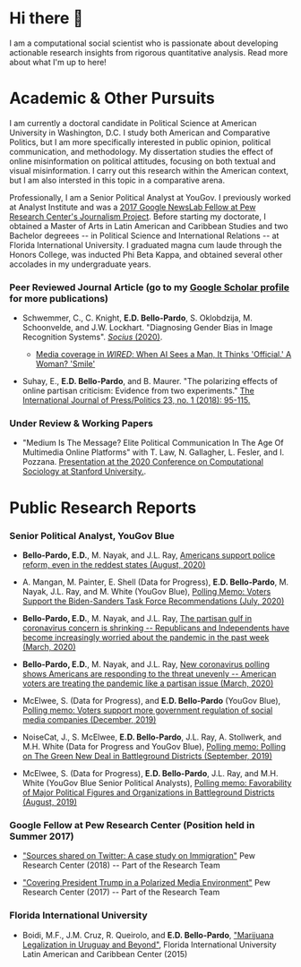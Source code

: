 # Hi there 👋


I am a computational social scientist who is passionate about developing actionable research insights from rigorous quantitative analysis. Read more about what I'm up to here!


# Academic & Other Pursuits
I am currently a doctoral candidate in Political Science at American University in Washington, D.C. I study both American and Comparative Politics, but I am more specifically interested in public opinion, political communication, and methodology. My dissertation studies the effect of online misinformation on political attitudes, focusing on both textual and visual misinformation. I carry out this research within the American context, but I am also intersted in this topic in a comparative arena. 

Professionally, I am a Senior Political Analyst at YouGov. I previously worked at Analyst Institute and was a [2017 Google NewsLab Fellow at Pew Research Center's Journalism Project](https://medium.com/google-news-lab/introducing-our-2017-us-news-lab-fellows-d804b7012df2). Before starting my doctorate, I obtained a Master of Arts in Latin American and Caribbean Studies and two Bachelor degreees -- in Political Science and International Relations -- at Florida International University. I graduated magna cum laude through the Honors College, was inducted Phi Beta Kappa, and obtained several other accolades in my undergraduate years. 

### Peer Reviewed Journal Article (go to my [Google Scholar profile](https://scholar.google.com/citations?user=zmjKwAoAAAAJ&hl=en&oi=ao) for more publications)

* Schwemmer, C., C. Knight, **E.D. Bello-Pardo**, S. Oklobdzija, M. Schoonvelde, and J.W. Lockhart. "Diagnosing Gender Bias in Image Recognition Systems". [*Socius* (2020)](https://journals.sagepub.com/doi/pdf/10.1177/2378023120967171). 
    - [Media coverage in *WIRED*: When AI Sees a Man, It Thinks 'Official.' A Woman? 'Smile'](https://www.wired.com/story/ai-sees-man-thinks-official-woman-smile/amp)

* Suhay, E., **E.D. Bello-Pardo**, and B. Maurer. "The polarizing effects of online partisan criticism: Evidence from two experiments." [The International Journal of Press/Politics 23, no. 1 (2018): 95-115.](http://journals.sagepub.com/doi/abs/10.1177/1940161217740697)

### Under Review & Working Papers

* "Medium Is The Message? Elite Political Communication In The Age Of Multimedia Online Platforms" with T. Law, N. Gallagher, L. Fesler, and I. Pozzana. [Presentation at the 2020 Conference on Computational Sociology at Stanford University.](https://stanford.app.box.com/s/prhxixwxt8yg0d3j5x4gw9b970nam73a).

# Public Research Reports

### Senior Political Analyst, YouGov Blue

* **Bello-Pardo, E.D.**, M. Nayak, and J.L. Ray, [Americans support police reform, even in the reddest states (August, 2020)](https://medium.com/@YouGovBlue/americans-support-police-reform-even-in-the-reddest-states-455b6c794e54)

* A. Mangan, M. Painter, E. Shell (Data for Progress), **E.D. Bello-Pardo**, M. Nayak, J.L. Ray, and M. White (YouGov Blue), [Polling Memo: Voters Support the Biden-Sanders Task Force Recommendations (July, 2020)](https://filesforprogress.org/memos/Biden-Sanders-Unity-Task-Force.pdf)

* **Bello-Pardo, E.D.**, M. Nayak, and J.L. Ray, [The partisan gulf in coronavirus concern is shrinking -- Republicans and Independents have become increasingly worried about the pandemic in the past week (March, 2020)](https://medium.com/@YouGovBlue/the-partisan-gulf-in-coronavirus-concern-is-shrinking-d49d3e27cf7a)

* **Bello-Pardo, E.D.**, M. Nayak, and J.L. Ray, [New coronavirus polling shows Americans are responding to the threat unevenly -- American voters are treating the pandemic like a partisan issue (March, 2020)](https://medium.com/@YouGovBlue/new-coronavirus-polling-shows-americans-are-responding-to-the-threat-unevenly-641026301516)

* McElwee, S. (Data for Progress), and **E.D. Bello-Pardo** (YouGov Blue), [Polling memo: Voters support more government regulation of social media companies (December, 2019)](https://www.dataforprogress.org/memos/voters-support-more-regulation-of-social-media-companies)

* NoiseCat, J., S. McElwee, **E.D. Bello-Pardo**, J.L. Ray, A. Stollwerk, and M.H. White (Data for Progress and YouGov Blue), [Polling memo: Polling on The Green New Deal in Battleground Districts (September, 2019)](http://filesforprogress.org/memos/gnd-battleground.pdf)

* McElwee, S. (Data for Progress), **E.D. Bello-Pardo**, J.L. Ray, and M.H. White (YouGov Blue Senior Political Analysts), [Polling memo: Favorability of Major Political Figures and Organizations in Battleground Districts (August, 2019)](http://filesforprogress.org/memos/battleground_favorability_8_22.pdf)

### Google Fellow at Pew Research Center (Position held in Summer 2017)

* ["Sources shared on Twitter: A case study on Immigration"](http://www.journalism.org/2018/01/29/sources-shared-on-twitter-a-case-study-on-immigration/) Pew Research Center (2018) -- Part of the Research Team

* ["Covering President Trump in a Polarized Media Environment"](http://www.journalism.org/2017/10/02/covering-president-trump-in-a-polarized-media-environment/) Pew Research Center (2017) -- Part of the Research Team

### Florida International University

* Boidi, M.F., J.M. Cruz, R. Queirolo, and **E.D.  Bello-Pardo**, ["Marijuana Legalization in Uruguay and Beyond"](https://lacc.fiu.edu/events/2015/marijuana-legalization-in-uruguay-and-beyond/14561_sipa_marijuana-research_report2-1.pdf), Florida International University Latin American and Caribbean Center (2015)

